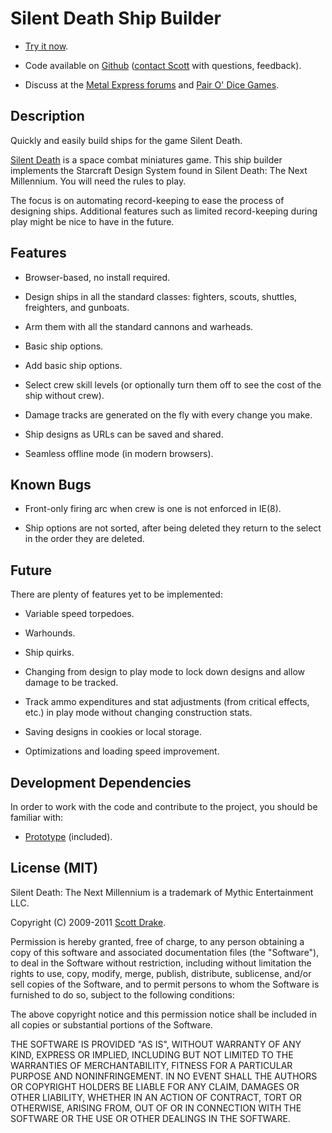 # Silent Death Ship Builder

  * [Try it now][1].

  * Code available on [Github][2] ([contact Scott][3] with questions, feedback).

  * Discuss at the [Metal Express forums][4] and [Pair O' Dice Games][5].

   [1]: http://silentdeath.pairodicegames.com/

   [2]: http://github.com/drakes/sd_ship_builder

   [3]: http://3dmdesign.com/about

   [4]: http://www.metal-express.net/forum/index.php?board=6.0

   [5]: http://games-blog.pairodicegames.com/games/silent-death

## Description

Quickly and easily build ships for the game Silent Death.

[Silent Death][6] is a space combat miniatures game. This ship builder implements the Starcraft Design System found in Silent Death: The Next Millennium. You will need the rules to play.

   [6]: http://www.ironcrown.com/?page_id=232

The focus is on automating record-keeping to ease the process of designing ships. Additional features such as limited record-keeping during play might be nice to have in the future.

## Features

  * Browser-based, no install required.

  * Design ships in all the standard classes: fighters, scouts, shuttles, freighters, and gunboats.

  * Arm them with all the standard cannons and warheads.

  * Basic ship options.

  * Add basic ship options.

  * Select crew skill levels (or optionally turn them off to see the cost of the ship without crew).

  * Damage tracks are generated on the fly with every change you make.

  * Ship designs as URLs can be saved and shared.

  * Seamless offline mode (in modern browsers).

## Known Bugs

  * Front-only firing arc when crew is one is not enforced in IE(8).

  * Ship options are not sorted, after being deleted they return to the select in the order they are deleted.

## Future

There are plenty of features yet to be implemented:

  * Variable speed torpedoes.

  * Warhounds.

  * Ship quirks.

  * Changing from design to play mode to lock down designs and allow damage to be tracked.

  * Track ammo expenditures and stat adjustments (from critical effects, etc.) in play mode without changing construction stats.

  * Saving designs in cookies or local storage.

  * Optimizations and loading speed improvement.

## Development Dependencies

In order to work with the code and contribute to the project, you should be familiar with:

  * [Prototype][7] (included).

   [7]: http://prototypejs.org/

## License (MIT)

Silent Death: The Next Millennium is a trademark of Mythic Entertainment LLC.

Copyright (C) 2009-2011 [Scott Drake][8].

   [8]: http://scottdrake.info/

Permission is hereby granted, free of charge, to any person obtaining a copy of this software and associated documentation files (the "Software"), to deal in the Software without restriction, including without limitation the rights to use, copy, modify, merge, publish, distribute, sublicense, and/or sell copies of the Software, and to permit persons to whom the Software is furnished to do so, subject to the following conditions:

The above copyright notice and this permission notice shall be included in all copies or substantial portions of the Software.

THE SOFTWARE IS PROVIDED "AS IS", WITHOUT WARRANTY OF ANY KIND, EXPRESS OR IMPLIED, INCLUDING BUT NOT LIMITED TO THE WARRANTIES OF MERCHANTABILITY, FITNESS FOR A PARTICULAR PURPOSE AND NONINFRINGEMENT. IN NO EVENT SHALL THE AUTHORS OR COPYRIGHT HOLDERS BE LIABLE FOR ANY CLAIM, DAMAGES OR OTHER LIABILITY, WHETHER IN AN ACTION OF CONTRACT, TORT OR OTHERWISE, ARISING FROM, OUT OF OR IN CONNECTION WITH THE SOFTWARE OR THE USE OR OTHER DEALINGS IN THE SOFTWARE.
